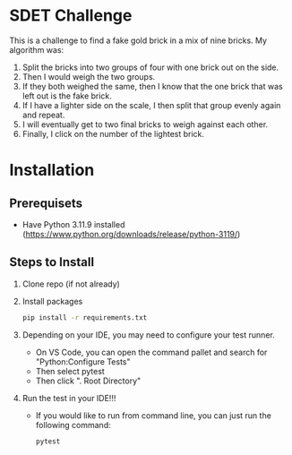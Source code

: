 # SDET Challenge
This is a challenge to find a fake gold brick in a mix of nine bricks. My algorithm was:
1. Split the bricks into two groups of four with one brick out on the side.
2. Then I would weigh the two groups. 
3. If they both weighed the same, then I know that the one brick that was left out is the fake brick. 
4. If I have a lighter side on the scale, I then split that group evenly again and repeat.
5. I will eventually get to two final bricks to weigh against each other. 
6. Finally, I click on the number of the lightest brick.


# Installation
## Prerequisets
- Have Python 3.11.9 installed (https://www.python.org/downloads/release/python-3119/)

## Steps to Install
1. Clone repo (if not already)
2. Install packages
    ```bash
    pip install -r requirements.txt 
    ```
3. Depending on your IDE, you may need to configure your test runner. 
    - On VS Code, you can open the command pallet and search for "Python:Configure Tests"
    - Then select pytest
    - Then click ". Root Directory"

4. Run the test in your IDE!!!
    - If you would like to run from command line, you can just run the following command:
        ```bash
        pytest
        ```



